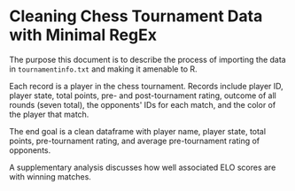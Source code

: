 # Cleaning Chess Tournament Data with Minimal RegEx

The purpose this document is to describe the process of importing the data in `tournamentinfo.txt` and making it amenable to R.

Each record is a player in the chess tournament. Records include player ID, player state, total points, pre- and post-tournament rating, outcome of all rounds (seven total), the opponents' IDs for each match, and the color of the player that match.

The end goal is a clean dataframe with player name, player state, total points, pre-tournament rating, and average pre-tournament rating of opponents.

A supplementary analysis discusses how well associated ELO scores are with winning matches.